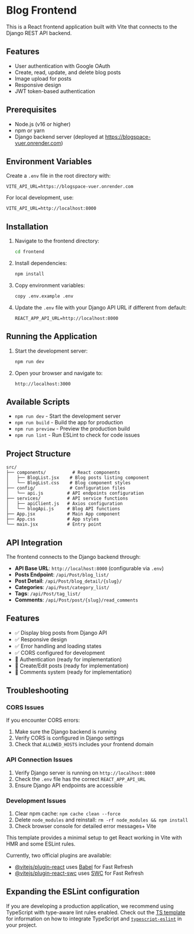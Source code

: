 # Blog Frontend

This is a React frontend application built with Vite that connects to the Django REST API backend.

## Features

- User authentication with Google OAuth
- Create, read, update, and delete blog posts
- Image upload for posts
- Responsive design
- JWT token-based authentication

## Prerequisites

- Node.js (v16 or higher)
- npm or yarn
- Django backend server (deployed at https://blogspace-vuer.onrender.com)

## Environment Variables

Create a `.env` file in the root directory with:

```env
VITE_API_URL=https://blogspace-vuer.onrender.com
```

For local development, use:
```env
VITE_API_URL=http://localhost:8000
```

## Installation

1. Navigate to the frontend directory:
   ```bash
   cd frontend
   ```

2. Install dependencies:
   ```bash
   npm install
   ```

3. Copy environment variables:
   ```bash
   copy .env.example .env
   ```

4. Update the `.env` file with your Django API URL if different from default:
   ```
   REACT_APP_API_URL=http://localhost:8000
   ```

## Running the Application

1. Start the development server:
   ```bash
   npm run dev
   ```

2. Open your browser and navigate to:
   ```
   http://localhost:3000
   ```

## Available Scripts

- `npm run dev` - Start the development server
- `npm run build` - Build the app for production
- `npm run preview` - Preview the production build
- `npm run lint` - Run ESLint to check for code issues

## Project Structure

```
src/
├── components/          # React components
│   ├── BlogList.jsx    # Blog posts listing component
│   └── BlogList.css    # Blog component styles
├── config/             # Configuration files
│   └── api.js         # API endpoints configuration
├── services/          # API service functions
│   ├── apiClient.js   # Axios configuration
│   └── blogApi.js     # Blog API functions
├── App.jsx            # Main App component
├── App.css            # App styles
└── main.jsx           # Entry point
```

## API Integration

The frontend connects to the Django backend through:

- **API Base URL**: `http://localhost:8000` (configurable via `.env`)
- **Posts Endpoint**: `/api/Post/blog_list/`
- **Post Detail**: `/api/Post/blog_detail/{slug}/`
- **Categories**: `/api/Post/category_list/`
- **Tags**: `/api/Post/tag_list/`
- **Comments**: `/api/Post/post/{slug}/read_comments`

## Features

- ✅ Display blog posts from Django API
- ✅ Responsive design
- ✅ Error handling and loading states
- ✅ CORS configured for development
- 🔄 Authentication (ready for implementation)
- 🔄 Create/Edit posts (ready for implementation)
- 🔄 Comments system (ready for implementation)

## Troubleshooting

### CORS Issues
If you encounter CORS errors:
1. Make sure the Django backend is running
2. Verify CORS is configured in Django settings
3. Check that `ALLOWED_HOSTS` includes your frontend domain

### API Connection Issues
1. Verify Django server is running on `http://localhost:8000`
2. Check the `.env` file has the correct `REACT_APP_API_URL`
3. Ensure Django API endpoints are accessible

### Development Issues
1. Clear npm cache: `npm cache clean --force`
2. Delete `node_modules` and reinstall: `rm -rf node_modules && npm install`
3. Check browser console for detailed error messages+ Vite

This template provides a minimal setup to get React working in Vite with HMR and some ESLint rules.

Currently, two official plugins are available:

- [@vitejs/plugin-react](https://github.com/vitejs/vite-plugin-react/blob/main/packages/plugin-react) uses [Babel](https://babeljs.io/) for Fast Refresh
- [@vitejs/plugin-react-swc](https://github.com/vitejs/vite-plugin-react/blob/main/packages/plugin-react-swc) uses [SWC](https://swc.rs/) for Fast Refresh

## Expanding the ESLint configuration

If you are developing a production application, we recommend using TypeScript with type-aware lint rules enabled. Check out the [TS template](https://github.com/vitejs/vite/tree/main/packages/create-vite/template-react-ts) for information on how to integrate TypeScript and [`typescript-eslint`](https://typescript-eslint.io) in your project.
